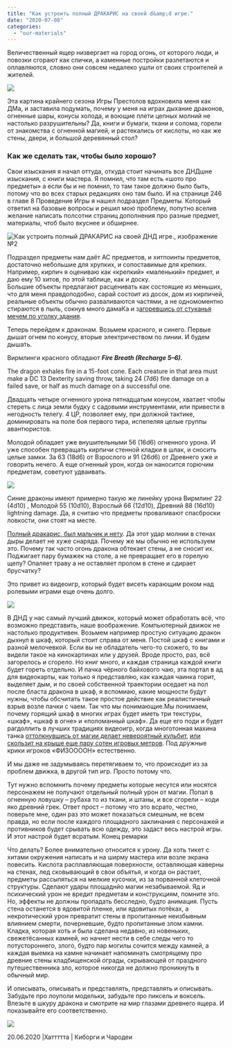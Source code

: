 ```yaml
---
title: "Как устроить полный ДРАКАРИС на своей d&amp;d игре."
date: "2020-07-08"
categories: 
  - "our-materials"
---
```


Величественный ящер низвергает на город огонь, от которого люди, и повозки сгорают как спички, а каменные постройки разлетаются и оплавляются, словно они совсем недалеко ушли от своих строителей и жителей.

![](https://cyborgsandmages.files.wordpress.com/2020/07/dr1.jpg?w=604)

Эта картина крайнего сезона Игры Престолов вдохновила меня как ДМа, и заставила подумать, почему у меня на играх дыхание драконов, огненные шары, конусы холода, и воющие плети цепных молний не настолько разрушительны? Да, книги и бумаги, ткани и солома, горели от знакомства с огненной магией, и растекались от кислоты, но как же стены, двери, и большой деревянный стол?

### Как же сделать так, чтобы было хорошо?

Свои изыскания я начал оттуда, откуда стоит начинать все ДНДшне изыскания, с книги мастера. Я помнил, что там есть «шото про предметы» а если бы и не помнил, то там такое должно было быть, потому что во всех старых редакциях оно там было. И на странице 246 в главе 8 Проведение Игры я нашел подраздел Предметы. Который ответил на базовые вопросы и решил мою проблему, попутно вселив желание написать полсотни страниц дополнения про разные предмет, материалы, чтоб было вкуснее и обширнее.

![Как устроить полный ДРАКАРИС на своей ДНД игре., изображение №2](https://sun9-29.userapi.com/6fv0eKgow1WLq_dvPquaUA9bgxuLKawNc-uN_g/v5VGS0grJHw.jpg)

Подраздел предметы нам даёт АС предметов, и хитпоинты предметов, достаточно небольшие для хрупких, и сопоставимые для крепких. Например, кирпич я оцениваю как «крепкий» «маленький» предмет, и даю ему 10 хитов, по этой таблице, как и доску.  
Большие объекты предлагают расценивать как состоящие из меньших, что для меня правдоподобно, сарай состоит из досок, дом из кирпичей, реальные объекты обычно разваливаются частями, а не одномоментно стираются в пыль, сокнув много дамаКа и з[агоревшись от стуканья мечем по уголку здания](https://vk.com/away.php?to=https%3A%2F%2Fyoutu.be%2FN62DdK-0-8Q&cc_key=).

Теперь перейдем к драконам. Возьмем красного, и синего. Первые дышат огнем по конусу, вторые электричеством по линии. И будем дышать.

Вирмлинги красного обладают **_Fire Breath (Recharge 5–6)._**

The dragon exhales fire in a 15-foot cone. Each creature in that area must make a DC 13 Dexterity saving throw, taking 24 (7d6) fire damage on a failed save, or half as much damage on a successful one.

Двадцать четыре огненного урона пятнадцатым конусом, хватает чтобы стереть с лица земли будку с садовыми инструментами, или привести в негодность телегу. 4 ЦР, позволяет ему, при должной тактике, доминировать на поле боя первого тира, испепеляя целые группы авантюристов.

Молодой обладает уже внушительными 56 (16d6) огненного урона. И уже способен превращать кирпичи стенной кладки в шлак, и сносить целые замки. За 63 (18d6) от Взрослого и 91 (26d6) от Древнего уже и говорить нечего. А еще огненный урон, когда он наносится горючим предметам, советуют удваивать.

![](https://cyborgsandmages.files.wordpress.com/2020/07/dr2.jpg?w=807)

Синие драконы имеют примерно такую же линейку урона Вирмлинг 22 (4d10) , Молодой 55 (10d10), Взрослый 66 (12d10), Древний 88 (16d10) lightning damage. Да, я считаю что предметы проваливают спасброски ловкости, они стоят на месте.

[Полный дракарис, был мальчик и нету](https://vk.com/video-93561713_456240770). Да этот удар молнии в стенах дыры делает не хуже снаряда. Почему же мы обычно не используем это. Почему так часто огонь дракона обтекает стены, а не сносит их. Поджигает пару бумажек на столе, а не превращает его в горелую щепу? Опаляет траву а не оставляет пролом в стене и сдирает брусчатку?

Это привет из видеоигр, который будет висеть карающим роком над ролевыми играми еще очень долго.

![](https://cyborgsandmages.files.wordpress.com/2020/07/dr3.jpg?w=807)

В ДНД у нас самый лучший движок, который может обработать всё, что возможно представить, наше воображение. Компьютерный движок не настолько продуктивен. Возьмем например простую ситуацию дракон дыхнул в шкаф, который стоит справа от меня. Постой шкаф с книгами и разной мелочевкой. Если вы не обладатель чего-то схожего, то вы видели такое на кинокартинах или у друзей. Вроде просто, раз, всё загорелось и сгорело. Но книг много, и каждая страница каждой книги будет гореть отдельно. И пачка чёрного байхового чаю, эта портал в ад для видеокарты, как только я представляю, как каждая чаинка горит, выделяет дым, и по своей собственной траектории оседает на пол после бласта дракона в шкаф, я вспомиаю, какие мощности будут нужны, чтобы обсчитать такое простое действие как реалистичный взрыв возле пачки с чаем. Так что мы понимающие.Мы понимаем, почему горящий шкаф в многих играх будет иметь три текстуры, «шкаф», «шкаф в огне» и «поломанный шкаф». Да еще его поди и будет рагдоллить в лучших традициях видеоигр, когда многотонная махина танка [оттолкнувшись от магии делает невероятный кульбит](https://vk.com/away.php?to=https%3A%2F%2Fyoutu.be%2FpOxaJByGQ1Y%3Ft%3D100&cc_key=), [или скользит на крыше еще пару сотен игровых метров](https://vk.com/away.php?to=https%3A%2F%2Fyoutu.be%2FH7Qrhfl-vdw%3Ft%3D188&cc_key=). Под дружные крики игроков «ФИЗООООН» естественно.

И мы даже не задумываясь перетягиваем то, что происходит из за проблем движка, в другой тип игр. Просто потому что.

Тут нужно вспомнить почему предметы которые несутся или носятся персонажем не получают отдельный полный урон от магии. Попал в огненную ловушку – рубаха то из ткани, и штаны, и все сгорели – ходи яко древний грек. Ответ прост – потому что это всрато, честно, поверьте мне, один раз это может показаться смешным, не всем правда, но если после каждого площадного заклинания с персонажей и противников будет срывать всю одежду, это задаст весь настрой игры. И этот настрой будет всратым. Конец ремарки

Что делать? Более внимательно относится к урону. Да хоть тикет с хитами окружения написать и на ширму мастера или возле экрана повесить. Кислота расплавляющая поверхности, оставляющая каверны на стенах, лед сковывающий в свои объятья, и когда он растает, предметы рассыпяться на мелкие кусочки, из за порванной клеточной структуры. Сделают удары площаднйо магии незабываемой. Яд и психический урон не вредит предметам и конструкциям, помните это. Но, эффекты не должны пропадать бесследно, будто анимация. Пусть стена останется в ядовитой пленке, или ядовитых потёках, а некротический урон превратит стены в пропитанные неизбывным влиянием смерти, почерневшие, будто пропитанные злом камни. Кладка, которая хоть и была сделана недавно, из новеньких, свежетёсанных камней, но начнет нести в себе следы чего то потустороннего, злого, будто пар могилы сочится между камней, а каждая выемка на камне начинает напоминать смотрящему про древние стены кладбищенской ограды, скрывающей от праздного путешественника зло, которое никогда не должно проникнуть в обычный мир.

И описывать, описывать и представлять, представлять и описывать. Забудьте про лоуполи модельки, забудьте про пиксель и воксель. Влезьте в шкуру дракона и смотрите на мир глазами древнего ящера. И показывайте его соответственно.

![](https://cyborgsandmages.files.wordpress.com/2020/07/dr4.jpg?w=807)

20.06.2020 |Хаттттта | Киборги и Чародеи
